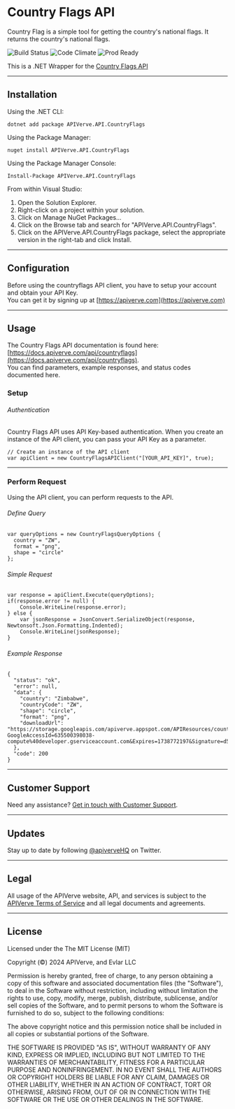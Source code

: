 Country Flags API
============

Country Flag is a simple tool for getting the country's national flags. It returns the country's national flags.

![Build Status](https://img.shields.io/badge/build-passing-green)
![Code Climate](https://img.shields.io/badge/maintainability-B-purple)
![Prod Ready](https://img.shields.io/badge/production-ready-blue)

This is a .NET Wrapper for the [Country Flags API](https://apiverve.com/marketplace/api/countryflags)

---

## Installation

Using the .NET CLI:
```
dotnet add package APIVerve.API.CountryFlags
```

Using the Package Manager:
```
nuget install APIVerve.API.CountryFlags
```

Using the Package Manager Console:
```
Install-Package APIVerve.API.CountryFlags
```

From within Visual Studio:

1. Open the Solution Explorer.
2. Right-click on a project within your solution.
3. Click on Manage NuGet Packages...
4. Click on the Browse tab and search for "APIVerve.API.CountryFlags".
5. Click on the APIVerve.API.CountryFlags package, select the appropriate version in the right-tab and click Install.


---

## Configuration

Before using the countryflags API client, you have to setup your account and obtain your API Key.  
You can get it by signing up at [https://apiverve.com](https://apiverve.com)

---

## Usage

The Country Flags API documentation is found here: [https://docs.apiverve.com/api/countryflags](https://docs.apiverve.com/api/countryflags).  
You can find parameters, example responses, and status codes documented here.

### Setup

###### Authentication
Country Flags API uses API Key-based authentication. When you create an instance of the API client, you can pass your API Key as a parameter.

```
// Create an instance of the API client
var apiClient = new CountryFlagsAPIClient("[YOUR_API_KEY]", true);
```

---


### Perform Request
Using the API client, you can perform requests to the API.

###### Define Query

```
var queryOptions = new CountryFlagsQueryOptions {
  country = "ZW",
  format = "png",
  shape = "circle"
};
```

###### Simple Request

```
var response = apiClient.Execute(queryOptions);
if(response.error != null) {
	Console.WriteLine(response.error);
} else {
    var jsonResponse = JsonConvert.SerializeObject(response, Newtonsoft.Json.Formatting.Indented);
    Console.WriteLine(jsonResponse);
}
```

###### Example Response

```
{
  "status": "ok",
  "error": null,
  "data": {
    "country": "Zimbabwe",
    "countryCode": "ZW",
    "shape": "circle",
    "format": "png",
    "downloadUrl": "https://storage.googleapis.com/apiverve.appspot.com/APIResources/countryflags/circle/png/zw.png?GoogleAccessId=635500398038-compute%40developer.gserviceaccount.com&Expires=1738772197&Signature=d5DczbECBjrLDN1w3RmRhHi%2Fu3i9tNprG34zmHKjsf%2FIIonhJLlD99PazUiX7yHsEgQH%2Ff9NmbCNuW%2Bb%2F%2BzbIkeQRyj%2Bxx8gGeX9bMBfojf0NdPDpJdvy6LdSyo%2B%2FwQXeniRKjcZ15Ild8D%2B3CrVDHY%2BlYEEipbLswd40S32eSXph7PpXMEWVUruftA7tQ%2FR7pIii2phEdsMQgeFjmSN%2FI4u3iMAvSF%2BuQL6tZ%2F%2Bl%2BVr6AfBJDEHhgC6f3QJP4uFJicvbQQ1P2LGkT8F1asFuvycOS8gF6Ox4DMhL8j02hLG1POnOjBoC%2BrdIVjHg8gA7vRnytiMwENBMefzsvWhAw%3D%3D"
  },
  "code": 200
}
```

---

## Customer Support

Need any assistance? [Get in touch with Customer Support](https://apiverve.com/contact).

---

## Updates
Stay up to date by following [@apiverveHQ](https://twitter.com/apiverveHQ) on Twitter.

---

## Legal

All usage of the APIVerve website, API, and services is subject to the [APIVerve Terms of Service](https://apiverve.com/terms) and all legal documents and agreements.

---

## License
Licensed under the The MIT License (MIT)

Copyright (&copy;) 2024 APIVerve, and Evlar LLC

Permission is hereby granted, free of charge, to any person obtaining a copy of this software and associated documentation files (the "Software"), to deal in the Software without restriction, including without limitation the rights to use, copy, modify, merge, publish, distribute, sublicense, and/or sell copies of the Software, and to permit persons to whom the Software is furnished to do so, subject to the following conditions:

The above copyright notice and this permission notice shall be included in all copies or substantial portions of the Software.

THE SOFTWARE IS PROVIDED "AS IS", WITHOUT WARRANTY OF ANY KIND, EXPRESS OR IMPLIED, INCLUDING BUT NOT LIMITED TO THE WARRANTIES OF MERCHANTABILITY, FITNESS FOR A PARTICULAR PURPOSE AND NONINFRINGEMENT. IN NO EVENT SHALL THE AUTHORS OR COPYRIGHT HOLDERS BE LIABLE FOR ANY CLAIM, DAMAGES OR OTHER LIABILITY, WHETHER IN AN ACTION OF CONTRACT, TORT OR OTHERWISE, ARISING FROM, OUT OF OR IN CONNECTION WITH THE SOFTWARE OR THE USE OR OTHER DEALINGS IN THE SOFTWARE.